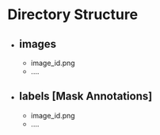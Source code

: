 # Directory Structure
- ## images
  - image_id.png
  - ....
- ## labels [Mask Annotations]
  - image_id.png
  - ....
